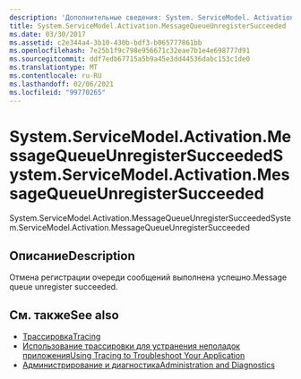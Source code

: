 ```yaml
---
description: 'Дополнительные сведения: System. ServiceModel. Activation. Мессажекуеуеунрегистерсукцеедед'
title: System.ServiceModel.Activation.MessageQueueUnregisterSucceeded
ms.date: 03/30/2017
ms.assetid: c2e344a4-3b10-430b-bdf3-b065777861bb
ms.openlocfilehash: 7e25b1f9c798e956671c32eae7b1e4e698777d91
ms.sourcegitcommit: ddf7edb67715a5b9a45e3dd44536dabc153c1de0
ms.translationtype: MT
ms.contentlocale: ru-RU
ms.lasthandoff: 02/06/2021
ms.locfileid: "99770265"
---
```

# <a name="systemservicemodelactivationmessagequeueunregistersucceeded"></a><span data-ttu-id="3f880-103">System.ServiceModel.Activation.MessageQueueUnregisterSucceeded</span><span class="sxs-lookup"><span data-stu-id="3f880-103">System.ServiceModel.Activation.MessageQueueUnregisterSucceeded</span></span>

<span data-ttu-id="3f880-104">System.ServiceModel.Activation.MessageQueueUnregisterSucceeded</span><span class="sxs-lookup"><span data-stu-id="3f880-104">System.ServiceModel.Activation.MessageQueueUnregisterSucceeded</span></span>  
  
## <a name="description"></a><span data-ttu-id="3f880-105">Описание</span><span class="sxs-lookup"><span data-stu-id="3f880-105">Description</span></span>  

 <span data-ttu-id="3f880-106">Отмена регистрации очереди сообщений выполнена успешно.</span><span class="sxs-lookup"><span data-stu-id="3f880-106">Message queue unregister succeeded.</span></span>  
  
## <a name="see-also"></a><span data-ttu-id="3f880-107">См. также</span><span class="sxs-lookup"><span data-stu-id="3f880-107">See also</span></span>

- [<span data-ttu-id="3f880-108">Трассировка</span><span class="sxs-lookup"><span data-stu-id="3f880-108">Tracing</span></span>](index.md)
- [<span data-ttu-id="3f880-109">Использование трассировки для устранения неполадок приложения</span><span class="sxs-lookup"><span data-stu-id="3f880-109">Using Tracing to Troubleshoot Your Application</span></span>](using-tracing-to-troubleshoot-your-application.md)
- [<span data-ttu-id="3f880-110">Администрирование и диагностика</span><span class="sxs-lookup"><span data-stu-id="3f880-110">Administration and Diagnostics</span></span>](../index.md)
